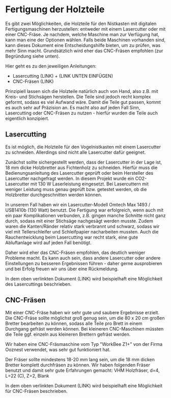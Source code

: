# Fertigung der Holzteile

Es gibt zwei Möglichkeiten, die Holzteile für den Nistkasten mit digitalen Fertigungsmaschinen herzustellen: entweder mit einem Lasercutter oder mit einer CNC-Fräse. Je nachdem, welche Maschine man zur Verfügung hat, kann man eine der Optionen wählen. Falls beide Maschinen vorhanden sind, kann dieses Dokument eine Entscheidungshilfe bieten, um zu prüfen, was mehr Sinn macht. Grundsätzlich wird eher das CNC-Fräsen empfohlen (zur Begründung siehe unten).

Hier geht es zu den jeweiligen Anleitungen:
- Lasercutting (LINK) + (LINK UNTEN EINFÜGEN)
- CNC-Fräsen (LINK)

Prinzipiell lassen sich die Holzteile natürlich auch von Hand, also z.B. mit Kreis- und Stichsägen herstellen. Die Teile sind jedoch recht komplex geformt, sodass es viel Aufwand wäre. Damit die Teile gut passen, kommt es auch sehr auf Präzision an. Es macht also auf jeden Fall Sinn, Lasercutting oder CNC-Fräsen zu nutzen - hierfür wurden die Teile auch eigentlich konzipiert.

## Lasercutting

Es ist möglich, die Holzteile für den Vogelnistkasten mit einem Lasercutter zu schneiden. Allerdings sind nicht alle Lasercutter dafür geeignet.

Zunächst sollte sichergestellt werden, dass der Lasercutter in der Lage ist, 18 mm dicke Holzbretter aus Fichtenholz zu schneiden. Hierfür muss die Bedienungsanleitung des Lasercutter geprüft oder beim Hersteller des Lasercutter nachgefragt werden. In diesem Projekt wurde ein CO2-Lasercutter mit 130 W Laserleistung eingesetzt. Bei Lasercuttern mit weniger Leistung muss genau geprüft bzw. getestet werden, ob die Holzbretter durchgeschnitten werden können.

In unserem Fall haben wir ein Lasercutter-Modell Omtech Max 1493 / USB1410b (130 Watt) benutzt. Die Fertigung war erfolgreich, wenn auch mit ein paar Komplikationen verbunden, z.B. gingen manche Schnitte nicht ganz durch, sodass mit einer Stichsäge nachgesägt werden musste. Zudem waren die Kanten/Ränder relativ stark verbrannt und schwarz, sodass wir viel mit Tellerschleifer und Schleifpapier nacharbeiten mussten. Auch die Rauchentwicklung beim Lasercutting war recht stark, eine gute Abluftanlage wird auf jeden Fall benötigt.

Daher wird eher das CNC-Fräsen empfohlen, das deutlich weniger Probleme macht. Es kann auch sein, dass andere Lasercutter oder andere Einstellungen zu besseren Ergebnissen führen - daher gerne ausprobieren und bei Erfolg freuen wir uns über eine Rückmeldung.

In dem oben verlinkten Dokument (LINK) wird beispielhaft eine Möglichkeit des Lasercuttings beschrieben.

## CNC-Fräsen

Mit einer CNC-Fräse haben wir sehr gute und saubere Ergebnisse erzielt. Die CNC-Fräse sollte möglichst groß genug sein, um die 80 x 20 cm großen Bretter bearbeiten zu können, sodass alle Teile pro Brett in einem Durchgang gefräst werden können. Bei kleineren CNC-Maschinen müssten die Teile ggf. einzeln aus kleineren Brettern gefräst werden.

Wir haben eine CNC-Fräsmaschine vom Typ "WorkBee Z1+" von der Firma Ooznest verwendet, was sehr gut funktioniert hat.

Der Fräser sollte mindestens 18-20 mm lang sein, um die 18 mm dicken Bretter komplett durchfräsen zu können.
Wir haben folgenden Fräser benutzt und damit sehr gute Erfahrungen gemacht: VHM Holzfräser, d=4, L=22 (C), Z=2, Blank

In dem oben verlinkten Dokument (LINK) wird beispielhaft eine Möglichkeit für CNC-Fräsen beschrieben.
